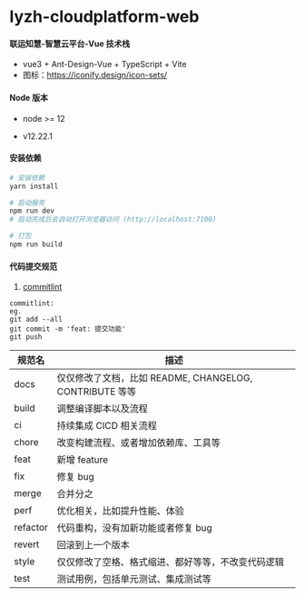# lyzh-cloudplatform-web

#### 联运知慧-智慧云平台-Vue 技术栈

- vue3 + Ant-Design-Vue + TypeScript + Vite
- 图标：https://iconify.design/icon-sets/

#### Node 版本

- node >= 12

* v12.22.1

#### 安装依赖

```bash
# 安装依赖
yarn install

# 启动服务
npm run dev
# 启动完成后会自动打开浏览器访问 (http://localhost:7100)

# 打包
npm run build

```

#### 代码提交规范

1. [commitlint](https://github.com/conventional-changelog/commitlint)

```
commitlint:
eg.
git add --all
git commit -m 'feat: 提交功能'
git push
```

| 规范名   | 描述                                                    |
| -------- | ------------------------------------------------------- |
| docs     | 仅仅修改了文档，比如 README, CHANGELOG, CONTRIBUTE 等等 |
| build    | 调整编译脚本以及流程                                    |
| ci       | 持续集成 CICD 相关流程                                  |
| chore    | 改变构建流程、或者增加依赖库、工具等                    |
| feat     | 新增 feature                                            |
| fix      | 修复 bug                                                |
| merge    | 合并分之                                                |
| perf     | 优化相关，比如提升性能、体验                            |
| refactor | 代码重构，没有加新功能或者修复 bug                      |
| revert   | 回滚到上一个版本                                        |
| style    | 仅仅修改了空格、格式缩进、都好等等，不改变代码逻辑      |
| test     | 测试用例，包括单元测试、集成测试等                      |
